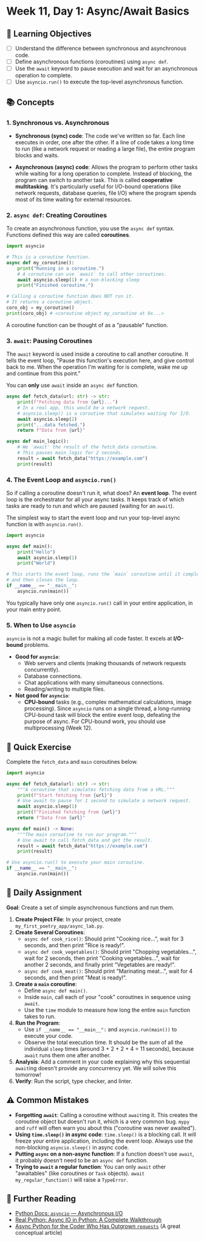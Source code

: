 # Week 11, Day 1: Async/Await Basics

## 🎯 Learning Objectives

- [ ] Understand the difference between synchronous and asynchronous code.
- [ ] Define asynchronous functions (coroutines) using `async def`.
- [ ] Use the `await` keyword to pause execution and wait for an asynchronous operation to complete.
- [ ] Use `asyncio.run()` to execute the top-level asynchronous function.

## 📚 Concepts

### 1. Synchronous vs. Asynchronous

- **Synchronous (sync) code**: The code we've written so far. Each line executes in order, one after the other. If a line of code takes a long time to run (like a network request or reading a large file), the entire program blocks and waits.

- **Asynchronous (async) code**: Allows the program to perform other tasks while waiting for a long operation to complete. Instead of blocking, the program can switch to another task. This is called **cooperative multitasking**. It's particularly useful for I/O-bound operations (like network requests, database queries, file I/O) where the program spends most of its time waiting for external resources.

### 2. `async def`: Creating Coroutines

To create an asynchronous function, you use the `async def` syntax. Functions defined this way are called **coroutines**.

```python
import asyncio

# This is a coroutine function.
async def my_coroutine():
    print("Running in a coroutine.")
    # A coroutine can use `await` to call other coroutines.
    await asyncio.sleep(1) # a non-blocking sleep
    print("Finished coroutine.")

# Calling a coroutine function does NOT run it.
# It returns a coroutine object.
coro_obj = my_coroutine()
print(coro_obj) # <coroutine object my_coroutine at 0x...>
```

A coroutine function can be thought of as a "pausable" function.

### 3. `await`: Pausing Coroutines

The `await` keyword is used inside a coroutine to call another coroutine. It tells the event loop, "Pause this function's execution here, and give control back to me. When the operation I'm waiting for is complete, wake me up and continue from this point."

You can **only** use `await` inside an `async def` function.

```python
async def fetch_data(url: str) -> str:
    print(f"Fetching data from {url}...")
    # In a real app, this would be a network request.
    # asyncio.sleep() is a coroutine that simulates waiting for I/O.
    await asyncio.sleep(2)
    print("...data fetched.")
    return f"Data from {url}"

async def main_logic():
    # We 'await' the result of the fetch_data coroutine.
    # This pauses main_logic for 2 seconds.
    result = await fetch_data("https://example.com")
    print(result)
```

### 4. The Event Loop and `asyncio.run()`

So if calling a coroutine doesn't run it, what does? An **event loop**. The event loop is the orchestrator for all your async tasks. It keeps track of which tasks are ready to run and which are paused (waiting for an `await`).

The simplest way to start the event loop and run your top-level async function is with `asyncio.run()`.

```python
import asyncio

async def main():
    print("Hello")
    await asyncio.sleep(1)
    print("World")

# This starts the event loop, runs the `main` coroutine until it completes,
# and then closes the loop.
if __name__ == "__main__":
    asyncio.run(main())
```

You typically have only one `asyncio.run()` call in your entire application, in your main entry point.

### 5. When to Use `asyncio`

`asyncio` is not a magic bullet for making all code faster. It excels at **I/O-bound** problems.

- **Good for `asyncio`**:
  - Web servers and clients (making thousands of network requests concurrently).
  - Database connections.
  - Chat applications with many simultaneous connections.
  - Reading/writing to multiple files.
- **Not good for `asyncio`**:
  - **CPU-bound** tasks (e.g., complex mathematical calculations, image processing). Since `asyncio` runs on a single thread, a long-running CPU-bound task will block the entire event loop, defeating the purpose of async. For CPU-bound work, you should use multiprocessing (Week 12).

## 🔹 Quick Exercise

Complete the `fetch_data` and `main` coroutines below.

```python
import asyncio

async def fetch_data(url: str) -> str:
    """A coroutine that simulates fetching data from a URL."""
    print(f"Start fetching from {url}")
    # Use await to pause for 1 second to simulate a network request.
    await asyncio.sleep(1)
    print(f"Finished fetching from {url}")
    return f"Data from {url}"

async def main() -> None:
    """The main coroutine to run our program."""
    # Use await to call fetch_data and get the result.
    result = await fetch_data("https://example.com")
    print(result)

# Use asyncio.run() to execute your main coroutine.
if __name__ == "__main__":
    asyncio.run(main())
```

## 📝 Daily Assignment

**Goal**: Create a set of simple asynchronous functions and run them.

1.  **Create Project File**: In your project, create `my_first_poetry_app/async_lab.py`.
2.  **Create Several Coroutines**:
    - `async def cook_rice()`: Should print "Cooking rice...", wait for 3 seconds, and then print "Rice is ready!".
    - `async def cook_vegetables()`: Should print "Chopping vegetables...", wait for 2 seconds, then print "Cooking vegetables...", wait for another 2 seconds, and finally print "Vegetables are ready!".
    - `async def cook_meat()`: Should print "Marinating meat...", wait for 4 seconds, and then print "Meat is ready!".
3.  **Create a `main` coroutine**:
    - Define `async def main()`.
    - Inside `main`, call each of your "cook" coroutines in sequence using `await`.
    - Use the `time` module to measure how long the entire `main` function takes to run.
4.  **Run the Program**:
    - Use `if __name__ == "__main__":` and `asyncio.run(main())` to execute your code.
    - Observe the total execution time. It should be the _sum_ of all the individual `sleep` times (around 3 + 2 + 2 + 4 = 11 seconds), because `await` runs them one after another.
5.  **Analysis**: Add a comment in your code explaining why this sequential `await`ing doesn't provide any concurrency yet. We will solve this tomorrow!
6.  **Verify**: Run the script, type checker, and linter.

## ⚠️ Common Mistakes

- **Forgetting `await`**: Calling a coroutine without `await`ing it. This creates the coroutine object but doesn't run it, which is a very common bug. `mypy` and `ruff` will often warn you about this ("coroutine was never awaited").
- **Using `time.sleep()` in async code**: `time.sleep()` is a blocking call. It will freeze your entire application, including the event loop. Always use the non-blocking `asyncio.sleep()` in async code.
- **Putting `async` on a non-async function**: If a function doesn't use `await`, it probably doesn't need to be an `async def` function.
- **Trying to `await` a regular function**: You can only `await` other "awaitables" (like coroutines or `Task` objects). `await my_regular_function()` will raise a `TypeError`.

## 📖 Further Reading

- [Python Docs: `asyncio` — Asynchronous I/O](https://docs.python.org/3/library/asyncio.html)
- [Real Python: Async IO in Python: A Complete Walkthrough](https://realpython.com/async-io-python/)
- [Async Python for the Coder Who Has Outgrown `requests`](https://lucumr.pocoo.org/2016/10/30/i-dont-understand-asyncio/) (A great conceptual article)

